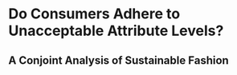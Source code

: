 # Do Consumers Adhere to Unacceptable Attribute Levels? 
## A Conjoint Analysis of Sustainable Fashion
